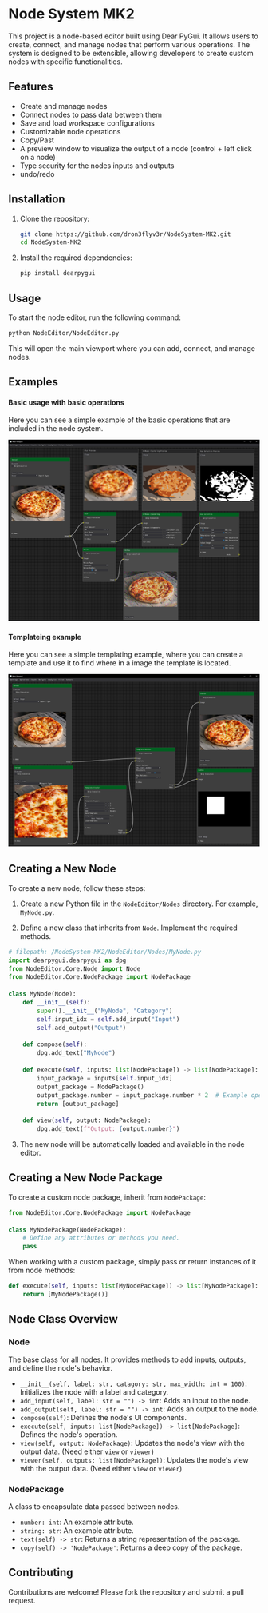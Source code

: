 # Node System MK2

This project is a node-based editor built using Dear PyGui. It allows users to create, connect, and manage nodes that perform various operations. The system is designed to be extensible, allowing developers to create custom nodes with specific functionalities.

## Features

- Create and manage nodes
- Connect nodes to pass data between them
- Save and load workspace configurations
- Customizable node operations
- Copy/Past
- A preview window to visualize the output of a node (control + left click on a node)
- Type security for the nodes inputs and outputs
- undo/redo

## Installation

1. Clone the repository:
    ```sh
    git clone https://github.com/dron3flyv3r/NodeSystem-MK2.git
    cd NodeSystem-MK2
    ```

2. Install the required dependencies:
    ```sh
    pip install dearpygui
    ```

## Usage

To start the node editor, run the following command:
```sh
python NodeEditor/NodeEditor.py
```

This will open the main viewport where you can add, connect, and manage nodes.

## Examples

#### Basic usage with basic operations
Here you can see a simple example of the basic operations that are included in the node system.
<!-- Open the images/operations.png -->
![operations](images/operations.png)

#### Templateing example
Here you can see a simple templating example, where you can create a template and use it to find where in a image the template is located.

<!-- Open the images/template.png -->
![template](images/template.png)

## Creating a New Node

To create a new node, follow these steps:

1. Create a new Python file in the `NodeEditor/Nodes` directory. For example, `MyNode.py`.

2. Define a new class that inherits from `Node`. Implement the required methods.

```python
# filepath: /NodeSystem-MK2/NodeEditor/Nodes/MyNode.py
import dearpygui.dearpygui as dpg
from NodeEditor.Core.Node import Node
from NodeEditor.Core.NodePackage import NodePackage

class MyNode(Node):
    def __init__(self):
        super().__init__("MyNode", "Category")
        self.input_idx = self.add_input("Input")
        self.add_output("Output")

    def compose(self):
        dpg.add_text("MyNode")

    def execute(self, inputs: list[NodePackage]) -> list[NodePackage]:
        input_package = inputs[self.input_idx]
        output_package = NodePackage()
        output_package.number = input_package.number * 2  # Example operation
        return [output_package]

    def view(self, output: NodePackage):
        dpg.add_text(f"Output: {output.number}")
```

3. The new node will be automatically loaded and available in the node editor.

## Creating a New Node Package

To create a custom node package, inherit from `NodePackage`:
```python
from NodeEditor.Core.NodePackage import NodePackage

class MyNodePackage(NodePackage):
    # Define any attributes or methods you need.
    pass
```

When working with a custom package, simply pass or return instances of it from node methods:
```python
def execute(self, inputs: list[MyNodePackage]) -> list[MyNodePackage]:
    return [MyNodePackage()]
```

## Node Class Overview

### Node

The base class for all nodes. It provides methods to add inputs, outputs, and define the node's behavior.

- `__init__(self, label: str, catagory: str, max_width: int = 100)`: Initializes the node with a label and category.
- `add_input(self, label: str = "") -> int`: Adds an input to the node.
- `add_output(self, label: str = "") -> int`: Adds an output to the node.
- `compose(self)`: Defines the node's UI components.
- `execute(self, inputs: list[NodePackage]) -> list[NodePackage]`: Defines the node's operation.
- `view(self, output: NodePackage)`: Updates the node's view with the output data. (Need either `view` or `viewer`)
- `viewer(self, outputs: list[NodePackage])`: Updates the node's view with the output data. (Need either `view` or `viewer`)

### NodePackage

A class to encapsulate data passed between nodes.

- `number: int`: An example attribute.
- `string: str`: An example attribute.
- `text(self) -> str`: Returns a string representation of the package.
- `copy(self) -> 'NodePackage'`: Returns a deep copy of the package.

## Contributing

Contributions are welcome! Please fork the repository and submit a pull request.